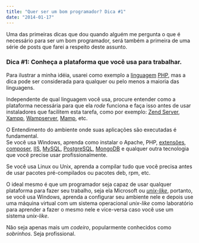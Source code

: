 ```yaml
---
title: "Quer ser um bom programador? Dica #1"
date: "2014-01-17"
---
```


Uma das primeiras dicas que dou quando alguém me pergunta o que é necessário para ser um bom programador, será também a
primeira de uma série de posts que farei a respeito deste assunto.

### Dica #1: Conheça a plataforma que você usa para trabalhar.

Para ilustrar a minha idéia, usarei como exemplo
a [linguagem](http://pt.wikipedia.org/wiki/Linguagem_de_programa%C3%A7%C3%A3o) [PHP](http://www.php.net), mas a dica
pode ser considerada para qualquer ou pelo menos a maioria das linguagens.

Independente de qual linguagem você usa, procure entender como a plataforma necessária para que ela _rode_ funciona e
faça isso antes de usar instaladores que facilitem esta tarefa, como por
exemplo: [Zend Server](http://www.zend.com/en/products/server/), [Xampp](http://www.apachefriends.org/en/xampp.html), [Wampserver](http://www.wampserver.com/), [Mamp](http://www.mamp.info/en/index.html),
etc.

O Entendimento do ambiente onde suas aplicações são executadas é fundamental.  
Se você usa Windows, aprenda como instalar o Apache, PHP, [extensões](http://pecl.php.net),  
[composer](http://getcomposer.org), [IIS](http://www.iis.net/), [MySQL](http://dev.mysql.com), [PostgreSQL](http://www.postgresql.org/), [MongoDB](http://www.mongodb.org/)
e qualquer outra tecnologia que você precise usar profissionalmente.

Se você usa Linux ou Unix, aprenda a compilar tudo que você precisa antes de usar pacotes pré-compilados ou pacotes deb,
rpm, etc.

O ideal mesmo é que um programador seja capaz de usar qualquer plataforma para fazer seu trabalho, seja ela Microsoft
ou [_unix-like_](http://en.wikipedia.org/wiki/Unix-like), portanto, se você usa Windows, aprenda a configurar seu
ambiente nele e depois use uma máquina virtual com um sistema operacional _unix-like_ como laboratório para aprender a
fazer o mesmo nele e vice-versa caso você use um sistema _unix-like_.

Não seja apenas mais um _codeiro_, popularmente conhecidos como _sobrinhos_. Seja profissional.
